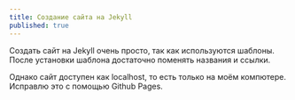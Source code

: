 ```yaml
---
title: Создание сайта на Jekyll
published: true
---
```

Создать сайт на Jekyll очень просто, так как используются шаблоны.
После установки шаблона достаточно поменять названия и ссылки.

Однако сайт доступен как localhost, то есть только на моём компютере.
Исправлю это с помощью Github Pages.
